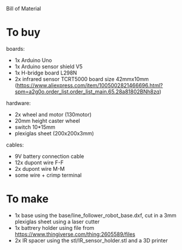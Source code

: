 Bill of Material

# To buy
boards:
- 1x Arduino Uno
- 1x Arduino sensor shield V5
- 1x H-bridge board L298N
- 2x infrared sensor TCRT5000 board size 42mmx10mm (https://www.aliexpress.com/item/1005002821466696.html?spm=a2g0o.order_list.order_list_main.65.28a81802BNh8zq)

hardware:
- 2x wheel and motor (130motor)
- 20mm height caster wheel
- switch 10*15mm
- plexiglas sheet (200x200x3mm)

cables:
- 9V battery connection cable
- 12x dupont wire F-F 
- 2x dupont wire M-M
- some wire + crimp terminal





# To make
- 1x base using the base/line_follower_robot_base.dxf, cut in a 3mm plexiglas sheet using a laser cutter
- 1x battrery holder using file from https://www.thingiverse.com/thing:2605589/files
- 2x IR spacer using the stl/IR_sensor_holder.stl and a 3D printer